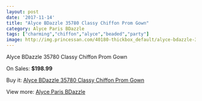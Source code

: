 ```yaml
---
layout: post
date: '2017-11-14'
title: "Alyce BDazzle 35780 Classy Chiffon Prom Gown"
category: Alyce Paris BDazzle
tags: ["charming","chiffon","alyce","beaded","party"]
image: http://img.princessan.com/40180-thickbox_default/alyce-bdazzle-35780-classy-chiffon-prom-gown.jpg
---
```

Alyce BDazzle 35780 Classy Chiffon Prom Gown

On Sales: **$198.99**
<a href="https://www.princessan.com/en/alyce-paris-bdazzle/18816-alyce-bdazzle-35780-classy-chiffon-prom-gown.html"><amp-img layout="responsive" width="600" height="600" src="//img.princessan.com/40180-thickbox_default/alyce-bdazzle-35780-classy-chiffon-prom-gown.jpg" alt="Alyce BDazzle 35780 Classy Chiffon Prom Gown 0" /></a>
<a href="https://www.princessan.com/en/alyce-paris-bdazzle/18816-alyce-bdazzle-35780-classy-chiffon-prom-gown.html"><amp-img layout="responsive" width="600" height="600" src="//img.princessan.com/40181-thickbox_default/alyce-bdazzle-35780-classy-chiffon-prom-gown.jpg" alt="Alyce BDazzle 35780 Classy Chiffon Prom Gown 1" /></a>

Buy it: [Alyce BDazzle 35780 Classy Chiffon Prom Gown](https://www.princessan.com/en/alyce-paris-bdazzle/18816-alyce-bdazzle-35780-classy-chiffon-prom-gown.html "Alyce BDazzle 35780 Classy Chiffon Prom Gown")

View more: [Alyce Paris BDazzle](https://www.princessan.com/en/4-alyce-paris-bdazzle "Alyce Paris BDazzle")